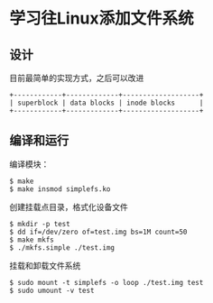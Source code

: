 # 学习往Linux添加文件系统

## 设计

目前最简单的实现方式，之后可以改进

```
+------------+-------------+-------------------+
| superblock | data blocks | inode blocks      | 
+------------+-------------+-------------------+
```

## 编译和运行

编译模块：

```shell
$ make
$ make insmod simplefs.ko
```

创建挂载点目录，格式化设备文件

```shell
$ mkdir -p test
$ dd if=/dev/zero of=test.img bs=1M count=50
$ make mkfs
$ ./mkfs.simple ./test.img
```

挂载和卸载文件系统

```shell
$ sudo mount -t simplefs -o loop ./test.img test
$ sudo umount -v test
```
